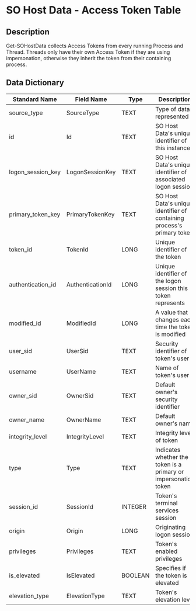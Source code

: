 # SO Host Data - Access Token Table

## Description
Get-SOHostData collects Access Tokens from every running Process and Thread. Threads only have their own Access Token if they are using impersonation, otherwise they inherit the token from their containing process.

## Data Dictionary
|Standard Name|Field Name|Type|Description|Sample Value|
|---|---|---|---|---|
|source_type|SourceType|TEXT|Type of data represented|WinEvent-Token|
|id|Id|TEXT|SO Host Data's unique identifier of this instance|8C3C0F18E053F361BF80D7BD126F67A5B7BE8241388802ABA430D751F60CD7D3|
|logon_session_key|LogonSessionKey|TEXT|SO Host Data's unique identifier of associated logon session|EC0AC744FFFBE3228F9E73EC60FA74F3BAB8330DFBCA51B269FC8A3B3B5DD7CD|
|primary_token_key|PrimaryTokenKey|TEXT|SO Host Data's unique identifier of containing process's primary token|8C3C0F18E053F361BF80D7BD126F67A5B7BE8241388802ABA430D751F60CD7D3|
|token_id|TokenId|LONG|Unique identifier of the token|26235631|
|authentication_id|AuthenticationId|LONG|Unique identifier of the logon session this token represents|351709|
|modified_id|ModifiedId|LONG|A value that changes each time the token is modified|26239987|
|user_sid|UserSid|TEXT|Security identifier of token's user|S-1-5-21-386661145-2656271985-3844047388-1001|
|username|UserName|TEXT|Name of token's user|DESKTOP-HMTGQ0R\tester|
|owner_sid|OwnerSid|TEXT|Default owner's security identifier|S-1-5-32-544|
|owner_name|OwnerName|TEXT|Default owner's name|BUILTIN\Administrators|
|integrity_level|IntegrityLevel|TEXT|Integrity level of token|HIGH_MANDATORY_LEVEL|
|type|Type|TEXT|Indicates whether the token is a primary or impersonation token|TokenPrimary|
|session_id|SessionId|INTEGER|Token's terminal services session|1|
|origin|Origin|LONG|Originating logon session|999|
|privileges|Privileges|TEXT|Token's enabled privileges|SeDebugPrivilege;SeChangeNotifyPrivilege;SeImpersonatePrivilege;SeCreateGlobalPrivilege|
|is_elevated|IsElevated|BOOLEAN|Specifies if the token is elevated|True|
|elevation_type|ElevationType|TEXT|Token's elevation level|TokenElevationTypeFull|
